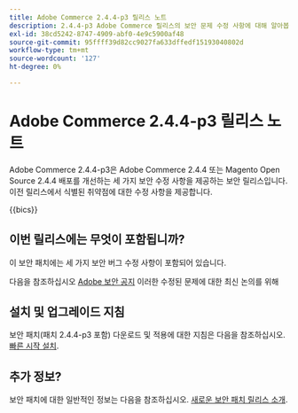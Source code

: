 ```yaml
---
title: Adobe Commerce 2.4.4-p3 릴리스 노트
description: 2.4.4-p3 Adobe Commerce 릴리스의 보안 문제 수정 사항에 대해 알아봅니다.
exl-id: 38cd5242-8747-4909-abf0-4e9c5900af48
source-git-commit: 95ffff39d82cc9027fa633dffedf15193040802d
workflow-type: tm+mt
source-wordcount: '127'
ht-degree: 0%

---
```


# Adobe Commerce 2.4.4-p3 릴리스 노트

Adobe Commerce 2.4.4-p3은 Adobe Commerce 2.4.4 또는 Magento Open Source 2.4.4 배포를 개선하는 세 가지 보안 수정 사항을 제공하는 보안 릴리스입니다. 이전 릴리스에서 식별된 취약점에 대한 수정 사항을 제공합니다.

{{bics}}

## 이번 릴리스에는 무엇이 포함됩니까?

이 보안 패치에는 세 가지 보안 버그 수정 사항이 포함되어 있습니다.

다음을 참조하십시오 [Adobe 보안 공지](https://helpx.adobe.com/security/products/magento/apsb23-17.html) 이러한 수정된 문제에 대한 최신 논의를 위해

## 설치 및 업그레이드 지침

보안 패치(패치 2.4.4-p3 포함) 다운로드 및 적용에 대한 지침은 다음을 참조하십시오. [빠른 시작 설치](../../../installation/composer.md).

## 추가 정보?

보안 패치에 대한 일반적인 정보는 다음을 참조하십시오. [새로운 보안 패치 릴리스 소개](https://community.magento.com/t5/Magento-DevBlog/Introducing-the-New-Security-Patch-Release/ba-p/141287).
